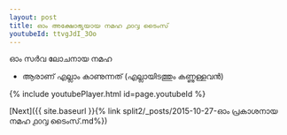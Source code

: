 ```yaml
---
layout: post
title: ഓം അക്ഷോഭ്യയായ നമഹ ൧൦൮ ടൈംസ്
youtubeId: ttvgJdI_3Oo
---
```

 
 
 ഓം സർവ ലോചനായ നമഹ 
 
 -  ആരാണ് എല്ലാം കാണുന്നത് (എല്ലായിടത്തും കണ്ണുള്ളവൻ) 
 
  
 
  
 
 
 
 
 
 


{% include youtubePlayer.html id=page.youtubeId %}
 
[Next]({{ site.baseurl }}{% link  split2/_posts/2015-10-27-ഓം പ്രകാശനായ നമഹ ൧൦൮ ടൈംസ്.md%})
 
